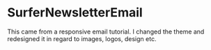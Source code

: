 # SurferNewsletterEmail

This came from a responsive email tutorial. I changed the theme and redesigned it in regard to images, logos, design etc.
